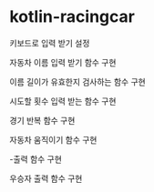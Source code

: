 # kotlin-racingcar


키보드로 입력 받기 설정

자동차 이름 입력 받기 함수 구현

이름 길이가 유효한지 검사하는 함수 구현

시도할 횟수 입력 받는 함수 구현

경기 반복 함수 구현

자동차 움직이기 함수 구현

-출력 함수 구현

우승자 출력 함수 구현
